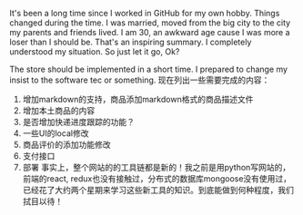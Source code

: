 It's been a long time since I worked in GitHub for my own hobby. Things changed during the time. I was married, moved from the big city to the city my parents and friends lived. I am 30, an awkward age cause I was more a loser than I should be.
That's an inspiring summary. I completely understood my situation. So just let it go, Ok?

The store should be implemented in a short time. I prepared to change my insist to the software tec or something.
现在列出一些需要完成的内容：
1. 增加markdown的支持，商品添加markdown格式的商品描述文件
2. 增加本土商品的内容
3. 是否增加快递进度跟踪的功能？
4. 一些UI的local修改
5. 商品评价的添加功能修改
6. 支付接口
7. 部署
事实上，整个网站的的工具链都是新的！我之前是用python写网站的，前端的react, redux也没有接触过，分布式的数据库mongoose没有使用过，已经花了大约两个星期来学习这些新工具的知识。到底能做到何种程度，我们拭目以待！

